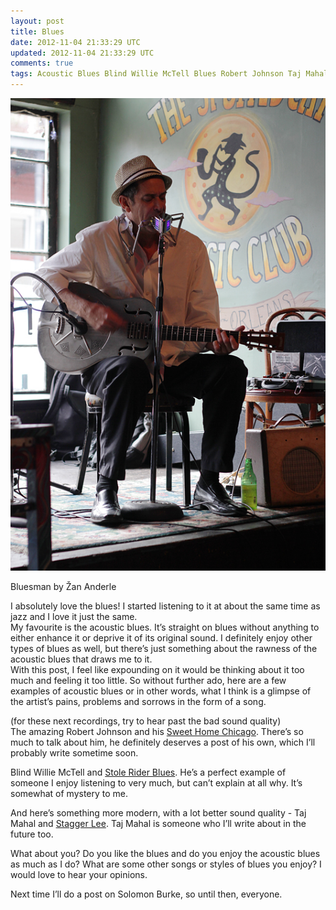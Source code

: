 ```yaml
---           
layout: post
title: Blues
date: 2012-11-04 21:33:29 UTC
updated: 2012-11-04 21:33:29 UTC
comments: true
tags: Acoustic Blues Blind Willie McTell Blues Robert Johnson Taj Mahal
---
```

![](/img/2F--7xvvkhbUW82FUJbeF3U1q8I2FAAAAAAAABOo2Fa72kIXwyIhg2Fs16002F290912_0170.jpg)

Bluesman by Žan Anderle

I absolutely love the blues! I started listening to it at about the same time
as jazz and I love it just the same.  
My favourite is the acoustic blues. It’s straight on blues without anything to
either enhance it or deprive it of its original sound. I definitely enjoy
other types of blues as well, but there’s just something about the rawness of
the acoustic blues that draws me to it.  
With this post, I feel like expounding on it would be thinking about it too
much and feeling it too little. So without further ado, here are a few
examples of acoustic blues or in other words, what I think is a glimpse of the
artist’s pains, problems and sorrows in the form of a song.  
  
(for these next recordings, try to hear past the bad sound quality)  
The amazing Robert Johnson and his [Sweet Home
Chicago](http://www.youtube.com/watch?v=O8hqGu-leFc). There’s so much to talk
about him, he definitely deserves a post of his own, which I’ll probably write
sometime soon.  
  
Blind Willie McTell and [Stole Rider
Blues](http://www.youtube.com/watch?v=ENFCVrFffrE). He’s a perfect example of
someone I enjoy listening to very much, but can’t explain at all why. It’s
somewhat of mystery to me.  
  
And here’s something more modern, with a lot better sound quality - Taj Mahal
and [Stagger Lee](http://www.youtube.com/watch?v=NAPF42aAXSM). Taj Mahal is
someone who I’ll write about in the future too.  
  
What about you? Do you like the blues and do you enjoy the acoustic blues as
much as I do? What are some other songs or styles of blues you enjoy? I would
love to hear your opinions.  
  
Next time I’ll do a post on Solomon Burke, so until then, everyone.

